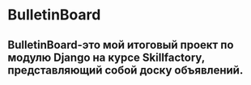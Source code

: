 # BulletinBoard
<h2>BulletinBoard-это мой итоговый проект по модулю Django на курсе Skillfactory, представляющий собой доску объявлений.</h2>
<h3></h3>
